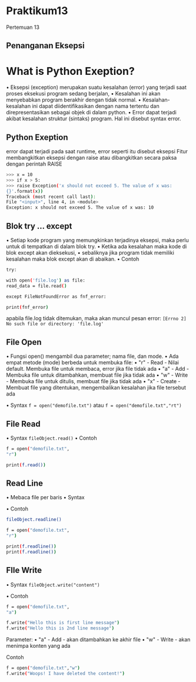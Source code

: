 # Praktikum13
Pertemuan 13
## Penanganan Eksepsi
# What is Python Exeption?
• Eksepsi (exception) merupakan suatu kesalahan (error)
yang terjadi saat proses eksekusi program sedang
berjalan,
• Kesalahan ini akan menyebabkan program berakhir
dengan tidak normal.
• Kesalahan-kesalahan ini dapat diidentifikasikan
dengan nama tertentu dan direpresentasikan sebagai
objek di dalam python.
• Error dapat terjadi akibat kesalahan struktur (sintaks)
program. Hal ini disebut syntax error.

## Python Exeption
error dapat terjadi pada saat runtime, error seperti itu disebut eksepsi Fitur membangkitkan eksepsi dengan raise atau dibangkitkan secara paksa dengan perintah RAISE 
``` bash
>>> x = 10
>>> if x > 5:
>>> raise Exception('x should not exceed 5. The value of x was:
{}'.format(x))
Traceback (most recent call last):
File "<input>", line 4, in <module>
Exception: x should not exceed 5. The value of x was: 10
```

## Blok try ... except
• Setiap kode program yang memungkinkan terjadinya eksepsi, maka
perlu untuk di tempatkan di dalam blok try.
• Ketika ada kesalahan maka kode di blok except akan dieksekusi,
• sebaliknya jika program tidak memiliki kesalahan maka blok except
akan di abaikan.
• Contoh
``` bash
try:

with open('file.log') as file:
read_data = file.read()

except FileNotFoundError as fnf_error:

print(fnf_error)
```
apabila file.log tidak ditemukan, maka akan muncul pesan error:
``` [Errno 2] No such file or directory: 'file.log' ```

## File Open
• Fungsi open() mengambil dua parameter; nama file, dan
mode.
• Ada empat metode (mode) berbeda untuk membuka file:
• "r" - Read - Nilai default. Membuka file untuk membaca, error jika file
tidak ada
• "a" - Add - Membuka file untuk ditambahkan, membuat file jika tidak
ada
• "w" - Write - Membuka file untuk ditulis, membuat file jika tidak ada
• "x" - Create - Membuat file yang ditentukan, mengembalikan kesalahan
jika file tersebut ada

• Syntax
``` f = open("demofile.txt") ```
atau
``` f = open("demofile.txt","rt") ```

## File Read
• Syntax
``` fileObject.read() ```
• Contoh
``` bash
f = open("demofile.txt",
"r")

print(f.read()) 
``` 

## Read Line
• Mebaca file per baris
• Syntax

• Contoh
``` bash 
fileObject.readline()

f = open("demofile.txt",
"r")

print(f.readline())
print(f.readline())
```
## FIle Write
• Syntax
``` fileObject.write("content") ```

• Contoh
``` bash
f = open("demofile.txt",
"a")

f.write("Hello this is first line message")
f.write("Hello this is 2nd line message")
``` 

Parameter:
• "a" - Add - akan ditambahkan ke akhir file
• "w" - Write - akan menimpa konten yang ada

Contoh
``` bash 
f = open("demofile.txt","w")
f.write("Woops! I have deleted the content!")
```